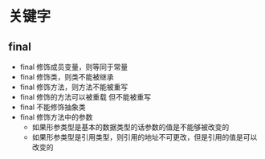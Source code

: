 # 关键字



## final

- final 修饰成员变量，则等同于常量
- final 修饰类，则类不能被继承
- final 修饰方法，则方法不能被重写
- final 修饰的方法可以被重载 但不能被重写
- final 不能修饰抽象类
- final 修饰方法中的参数
  - 如果形参类型是基本的数据类型的话参数的值是不能够被改变的
  - 如果形参类型是引用类型，则引用的地址不可更改，但是引用的值是可以改变的